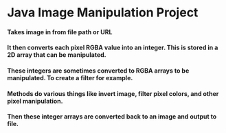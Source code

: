 # Java Image Manipulation Project
#### Takes image in from file path or URL
#### It then converts each pixel RGBA value into an integer. This is stored in a 2D array that can be manipulated.
#### These integers are sometimes converted to RGBA arrays to be manipulated. To create a filter for example. 
#### Methods do various things like invert image, filter pixel colors, and other pixel manipulation.
#### Then these integer arrays are converted back to an image and output to file.
